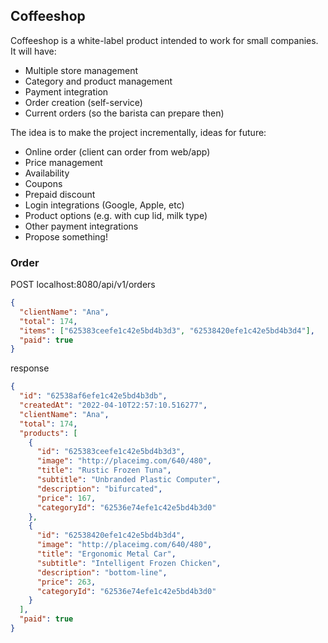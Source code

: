 ## Coffeeshop
Coffeeshop is a white-label product intended to work for small companies.
It will have:

- Multiple store management
- Category and product management
- Payment integration
- Order creation (self-service)
- Current orders (so the barista can prepare then)

The idea is to make the project incrementally, ideas for future:

- Online order (client can order from web/app)
- Price management
- Availability
- Coupons
- Prepaid discount
- Login integrations (Google, Apple, etc)
- Product options (e.g. with cup lid, milk type)
- Other payment integrations
- Propose something!

### Order
POST localhost:8080/api/v1/orders
```json
{
  "clientName": "Ana",
  "total": 174,
  "items": ["625383ceefe1c42e5bd4b3d3", "62538420efe1c42e5bd4b3d4"],
  "paid": true
}
```
response
```json
{
  "id": "62538af6efe1c42e5bd4b3db",
  "createdAt": "2022-04-10T22:57:10.516277",
  "clientName": "Ana",
  "total": 174,
  "products": [
    {
      "id": "625383ceefe1c42e5bd4b3d3",
      "image": "http://placeimg.com/640/480",
      "title": "Rustic Frozen Tuna",
      "subtitle": "Unbranded Plastic Computer",
      "description": "bifurcated",
      "price": 167,
      "categoryId": "62536e74efe1c42e5bd4b3d0"
    },
    {
      "id": "62538420efe1c42e5bd4b3d4",
      "image": "http://placeimg.com/640/480",
      "title": "Ergonomic Metal Car",
      "subtitle": "Intelligent Frozen Chicken",
      "description": "bottom-line",
      "price": 263,
      "categoryId": "62536e74efe1c42e5bd4b3d0"
    }
  ],
  "paid": true
}
```